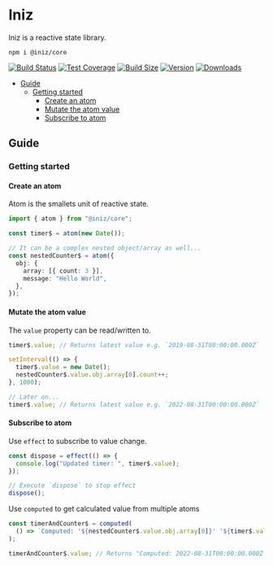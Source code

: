 # Iniz

Iniz is a reactive state library.

`npm i @iniz/core`

[![Build Status](https://img.shields.io/github/workflow/status/inizio/iniz/CI/main?style=flat&colorA=28282B&colorB=28282B)](https://github.com/inizio/iniz/actions?query=workflow%3ACI)
[![Test Coverage](https://img.shields.io/codecov/c/github/inizio/iniz/main?color=28282B&flag=core&label=coverage&logoColor=28282B&token=qiX91NsrLE)](https://codecov.io/gh/IniZio/iniz)
[![Build Size](https://img.shields.io/bundlephobia/minzip/@iniz/core?label=bundle%20size&style=flat&colorA=28282B&colorB=28282B)](https://bundlephobia.com/package/@iniz/core)
[![Version](https://img.shields.io/npm/v/@iniz/core?style=flat&colorA=28282B&colorB=28282B)](https://www.npmjs.com/package/@iniz/core)
[![Downloads](https://img.shields.io/npm/dt/@iniz/core.svg?style=flat&colorA=28282B&colorB=28282B)](https://www.npmjs.com/package/@iniz/core)

- [Guide](#guide)
  - [Getting started](#getting-started)
    - [Create an atom](#create-an-atom)
    - [Mutate the atom value](#mutate-the-atom-value)
    - [Subscribe to atom](#subscribe-to-atom)

## Guide

### Getting started

#### Create an atom

Atom is the smallets unit of reactive state.

```ts
import { atom } from "@iniz/core";

const timer$ = atom(new Date());

// It can be a complex nested object/array as well...
const nestedCounter$ = atom({
  obj: {
    array: [{ count: 3 }],
    message: "Hello World",
  },
});
```

#### Mutate the atom value

The `value` property can be read/written to.

```ts
timer$.value; // Returns latest value e.g. `2019-08-31T00:00:00.000Z`

setInterval(() => {
  timer$.value = new Date();
  nestedCounter$.value.obj.array[0].count++;
}, 1000);

// Later on...
timer$.value; // Returns latest value e.g. `2022-08-31T00:00:00.000Z`
```

#### Subscribe to atom

Use `effect` to subscribe to value change.

```ts
const dispose = effect(() => {
  console.log("Updated timer: ", timer$.value);
});

// Execute `dispose` to stop effect
dispose();
```

Use `computed` to get calculated value from multiple atoms

```ts
const timerAndCounter$ = computed(
  () => `Computed: '${nestedCounter$.value.obj.array[0]}' '${timer$.value}'`
);

timerAndCounter$.value; // Returns "Computed: 2022-08-31T00:00:00.000Z 4"
```
